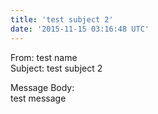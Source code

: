 ```yaml
---
title: 'test subject 2'
date: '2015-11-15 03:16:48 UTC'
---
```


From: test name  
Subject: test subject 2  

Message Body:  
test message
